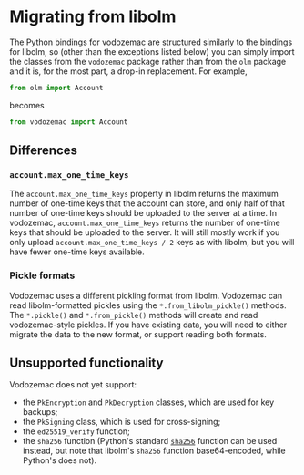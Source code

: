 Migrating from libolm
=====================

The Python bindings for vodozemac are structured similarly to the bindings for
libolm, so (other than the exceptions listed below) you can simply import the
classes from the `vodozemac` package rather than from the `olm` package and it
is, for the most part, a drop-in replacement.  For example,

```python
from olm import Account
```

becomes

```python
from vodozemac import Account
```

## Differences

### `account.max_one_time_keys`
The `account.max_one_time_keys` property in libolm returns the maximum number of
one-time keys that the account can store, and only half of that number of
one-time keys should be uploaded to the server at a time.  In vodozemac,
`account.max_one_time_keys` returns the number of one-time keys that should be
uploaded to the server.  It will still mostly work if you only upload
`account.max_one_time_keys / 2` keys as with libolm, but you will have fewer
one-time keys available.

### Pickle formats
Vodozemac uses a different pickling format from libolm.  Vodozemac can read
libolm-formatted pickles using the `*.from_libolm_pickle()` methods.  The
`*.pickle()` and `*.from_pickle()` methods will create and read vodozemac-style
pickles.  If you have existing data, you will need to either migrate the data to
the new format, or support reading both formats.

## Unsupported functionality

Vodozemac does not yet support:
- the `PkEncryption` and `PkDecryption` classes, which are used for key backups;
- the `PkSigning` class, which is used for cross-signing;
- the `ed25519_verify` function;
- the `sha256` function (Python's standard
  [`sha256`](https://docs.python.org/3/library/hashlib.html#hashlib.sha256)
  function can be used instead, but note that libolm's `sha256` function
  base64-encoded, while Python's does not).
